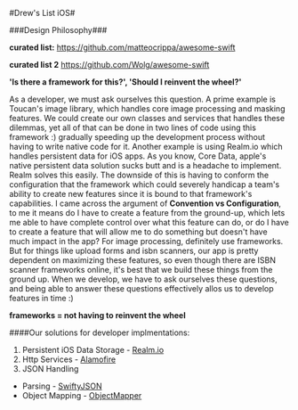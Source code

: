 
#Drew's List iOS#

###Design Philosophy###

**curated list:** https://github.com/matteocrippa/awesome-swift

**curated list 2** https://github.com/Wolg/awesome-swift

**'Is there a framework for this?', 'Should I reinvent the wheel?'**

As a developer, we must ask ourselves this question. A prime example is Toucan's image library, which handles core image processing and masking features. We could create our own classes and services that handles these dilemmas, yet all of that can be done in two lines of code using this framework :) gradually speeding up the development process without having to write native code for it. Another example is using Realm.io which handles persistent data for iOS apps. As you know, Core Data, apple's native persistent data solution sucks butt and is a headache to implement. Realm solves this easily. The downside of this is having to conform the configuration that the framework which could severely handicap a team's ability to create new features since it is bound to that framework's capabilities. I came across the argument of **Convention vs Configuration**, to me it means do I have to create a feature from the ground-up, which lets me able to have complete control over what this feature can do, or do I have to create a feature that will allow me to do something but doesn't have much impact in the app? For image processing, definitely use frameworks. But for things like upload forms and isbn scanners, our app is pretty dependent on maximizing these features, so even though there are ISBN scanner frameworks online, it's best that we build these things from the ground up. When we develop, we have to ask ourselves these questions, and being able to answer these questions effectively allos us to develop features in time :) 

**frameworks = not having to reinvent the wheel**

####Our solutions for developer implmentations:

1. Persistent iOS Data Storage - [Realm.io](https://realm.io/)
2. Http Services - [Alamofire](https://github.com/Alamofire/Alamofire)
3. JSON Handling
  * Parsing - [SwiftyJSON](https://github.com/SwiftyJSON/SwiftyJSON)
  * Object Mapping - [ObjectMapper](https://github.com/Hearst-DD/ObjectMapper)
